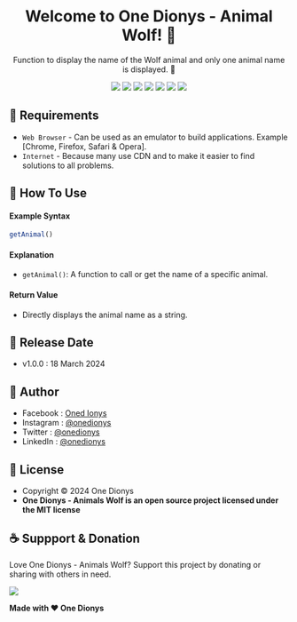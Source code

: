 <h1 align="center">Welcome to One Dionys - Animal Wolf! 👋 </h1>

<p align="center">Function to display the name of the Wolf animal and only one animal name is displayed. 💖 </p>

<p align="center">
<img src="https://img.shields.io/github/contributors/onedionys/onedionys-animal-wolf?style=flat-square">
<img src="https://img.shields.io/github/issues/onedionys/onedionys-animal-wolf?style=flat-square">
<img src="https://img.shields.io/github/stars/onedionys/onedionys-animal-wolf?style=flat-square"> 
<img src="https://img.shields.io/github/forks/onedionys/onedionys-animal-wolf?style=flat-square">
<img src="https://img.shields.io/github/last-commit/onedionys/onedionys-animal-wolf.svg?style=flat-square">
<img src="https://img.shields.io/github/languages/code-size/onedionys/onedionys-animal-wolf?style=flat-square">
<img src="https://img.shields.io/github/license/onedionys/onedionys-animal-wolf?style=flat-square">
</p>

## 💾 Requirements

* `Web Browser` - Can be used as an emulator to build applications. Example [Chrome, Firefox, Safari & Opera].
* `Internet` - Because many use CDN and to make it easier to find solutions to all problems.

## 🎯 How To Use

#### Example Syntax

```javascript
getAnimal()
```

#### Explanation

* `getAnimal()`: A function to call or get the name of a specific animal.

#### Return Value

* Directly displays the animal name as a string.

## 📆 Release Date

* v1.0.0 : 18 March 2024

## 🧑 Author

* Facebook : <a href="https://www.facebook.com/theonedionys"> Oned Ionys</a>
* Instagram : <a href="https://www.instagram.com/onedionys/"> @onedionys</a>
* Twitter : <a href="https://twitter.com/onedionys"> @onedionys</a>
* LinkedIn :  <a href="https://www.linkedin.com/in/onedionys/"> @onedionys</a>

## 📝 License

* Copyright © 2024 One Dionys
* **One Dionys - Animals Wolf is an open source project licensed under the MIT license**

## ☕️ Suppport & Donation

Love One Dionys - Animals Wolf? Support this project by donating or sharing with others in need.

<a href="https://www.buymeacoffee.com/onedionys"><img src="https://img.shields.io/badge/Buy_Me_A_Coffee-FFDD00?style=for-the-badge&logo=buy-me-a-coffee&logoColor=black"/> </a>

**Made with ❤️ One Dionys**
